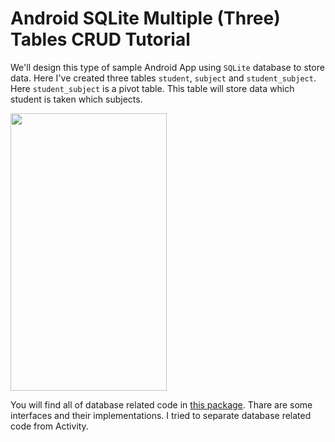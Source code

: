 # Android SQLite Multiple (Three) Tables CRUD Tutorial

We'll design this type of sample Android App using `SQLite` database to store data. Here I've created three tables `student`, `subject` and `student_subject`. Here `student_subject` is a pivot table. This table will store data which student is taken which subjects.

<img src="https://raw.githubusercontent.com/hasancse91/Android-SQLite-Tutorial/master/data/Android-SQLite-three-table-tutorial.gif" width="250" height="444" />

You will find all of database related code in [this package](https://github.com/hasancse91/Android-SQLite-Tutorial/tree/master/03.SQLite-Multiple-(Three)-Tables-CRUD/app/src/main/java/com/hellohasan/sqlite_multiple_three_tables_crud/database).
Thare are some interfaces and their implementations. I tried to separate database related code from Activity.